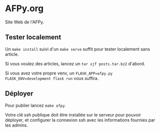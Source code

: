# AFPy.org

Site Web de l'AFPy.


## Tester localement

Un `make install` suivi d'un `make serve` suffit pour tester
localement sans article.

Si vous voulez des articles, lancez un `tar xjf posts.tar.bz2`
d'abord.

Si vous avez votre propre venv, un `FLASK_APP=afpy.py
FLASK_ENV=development flask run` vous suffira.

## Déployer

Pour publier lancez `make afpy`.

Votre clé ssh publique doit être installée sur le serveur pour pouvoir déployer, et configurer la connexion ssh avec les informations fournies par les admins.
